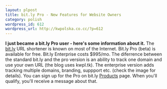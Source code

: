 ```yaml
--- 
layout: plpost
title: bit.ly Pro - New Features for Website Owners
category: polish
wordpress_id: 612
wordpress_url: http://kwpolska.co.cc/?p=612
---
```

<strong>I just became a bit.ly Pro user - here's some information about it.</strong>
The <a href="http://bit.ly">bit.ly</a> URL shortener is known on most of the Internet. Bit.ly Pro (beta) is available for free. Bit.ly Enterprise costs $995/mo. The diferrence between the standard bit.ly and the pro version is an ability to track one domain and use your own URL (the blog uses kwpl.tk). The enterprise version adds tracking multiple domains, branding, suppport etc. (check the image for details). You can sign up for the Pro on bit.ly <a href="http://bit.ly/pro/products">Products</a> page. When you'll qualify, you'll receive a message about that.
